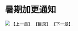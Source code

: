 # 暑期加更通知
![](https://s2.baozimh.com/scomic/sanyanxiaotianlu-samanhua/0/485-zfui/1.jpg)
[【上一章】](./485.md)
[【目录】](./README.md)
[【下一章】](./487.md)
